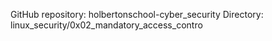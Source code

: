 GitHub repository: holbertonschool-cyber_security
Directory: linux_security/0x02_mandatory_access_contro